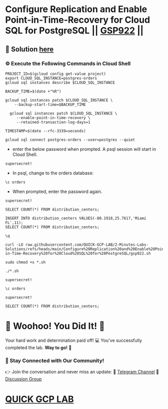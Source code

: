 # Configure Replication and Enable Point-in-Time-Recovery for Cloud SQL for PostgreSQL || [GSP922](https://www.cloudskillsboost.google/focuses/22795?parent=catalog) ||

## 🔑 Solution [here]()

### ⚙️ Execute the Following Commands in Cloud Shell

```
PROJECT_ID=$(gcloud config get-value project)
export CLOUD_SQL_INSTANCE=postgres-orders
gcloud sql instances describe $CLOUD_SQL_INSTANCE

BACKUP_TIME=$(date +"%R")

gcloud sql instances patch $CLOUD_SQL_INSTANCE \
    --backup-start-time=$BACKUP_TIME

  gcloud sql instances patch $CLOUD_SQL_INSTANCE \
     --enable-point-in-time-recovery \
     --retained-transaction-log-days=1

TIMESTAMP=$(date --rfc-3339=seconds)

gcloud sql connect postgres-orders --user=postgres --quiet
```

* enter the below password when prompted. A psql session will start in Cloud Shell.

```
supersecret!
```
* In psql, change to the orders database:
```
\c orders
```
* When prompted, enter the password again.
```
supersecret!
```
```
SELECT COUNT(*) FROM distribution_centers;
```
```
INSERT INTO distribution_centers VALUES(-80.1918,25.7617,'Miami FL',11);
SELECT COUNT(*) FROM distribution_centers;
```
```
\q
```
```
curl -LO raw.githubusercontent.com/QUICK-GCP-LAB/2-Minutes-Labs-Solutions/refs/heads/main/Configure%20Replication%20and%20Enable%20Point-in-Time-Recovery%20for%20Cloud%20SQL%20for%20PostgreSQL/gsp922.sh

sudo chmod +x *.sh

./*.sh
```
```
supersecret!
```
```
\c orders
```
```
supersecret!
```
```
SELECT COUNT(*) FROM distribution_centers;
```

# 🎉 Woohoo! You Did It! 🎉

Your hard work and determination paid off! 💻
You've successfully completed the lab. **Way to go!** 🚀

### 💬 Stay Connected with Our Community!
👉 Join the conversation and never miss an update:
📢 [Telegram Channel](https://t.me/quickgcplab)
👥 [Discussion Group](https://t.me/quickgcplabchats)

# [QUICK GCP LAB](https://www.youtube.com/@quickgcplab)